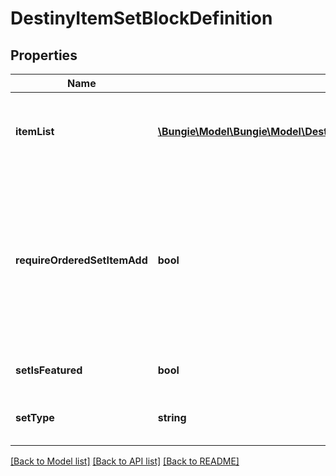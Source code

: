 # DestinyItemSetBlockDefinition

## Properties
Name | Type | Description | Notes
------------ | ------------- | ------------- | -------------
**itemList** | [**\Bungie\Model\\Bungie\Model\Destiny\Definitions\DestinyItemSetBlockEntryDefinition[]**](DestinyItemSetBlockEntryDefinition.md) | A collection of hashes of set items, for items such as Quest Metadata items that possess this data. | [optional] 
**requireOrderedSetItemAdd** | **bool** | If true, items in the set can only be added in increasing order, and adding an item will remove any previous item. For Quests, this is by necessity true. Only one quest step is present at a time, and previous steps are removed as you advance in the quest. | [optional] 
**setIsFeatured** | **bool** | If true, the UI should treat this quest as \&quot;featured\&quot; | [optional] 
**setType** | **string** | A string identifier we can use to attempt to identify the category of the Quest. | [optional] 

[[Back to Model list]](../README.md#documentation-for-models) [[Back to API list]](../README.md#documentation-for-api-endpoints) [[Back to README]](../README.md)


